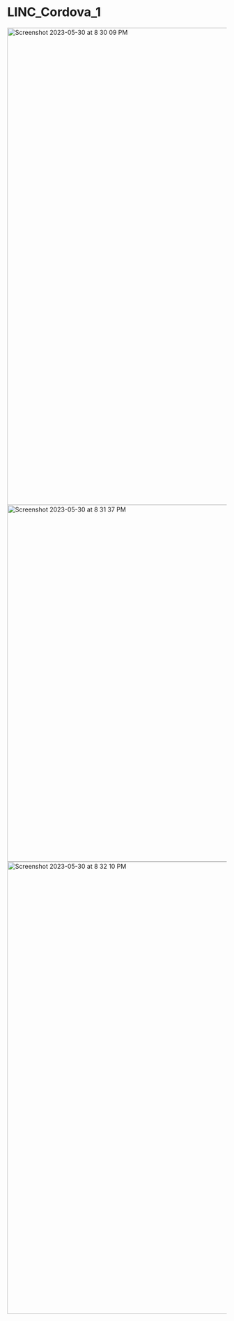 # LINC_Cordova_1

<img width="1094" alt="Screenshot 2023-05-30 at 8 30 09 PM" src="https://github.com/HanDaWoon/LINC_Cordova_1/assets/35947660/ed489007-8371-43b7-aaf8-20d40e24f504">
<img width="818" alt="Screenshot 2023-05-30 at 8 31 37 PM" src="https://github.com/HanDaWoon/LINC_Cordova_1/assets/35947660/4c7a349c-3ae4-41e6-a524-b5a3cced809f">
<img width="1037" alt="Screenshot 2023-05-30 at 8 32 10 PM" src="https://github.com/HanDaWoon/LINC_Cordova_1/assets/35947660/c8a4ac95-acaa-4e43-8331-6b193026221f">
